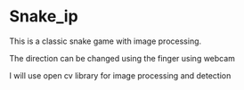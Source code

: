 # Snake_ip
This is a classic snake game with image processing.

The direction can be changed using the finger using 
webcam

I will use open cv library for image processing and detection
